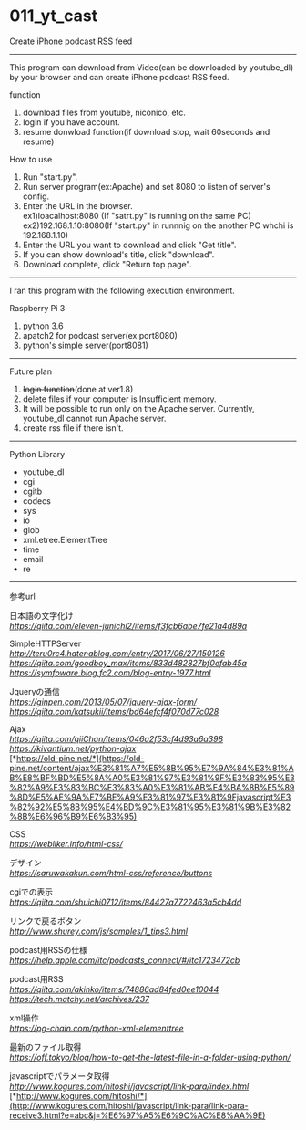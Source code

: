 # 011_yt_cast
Create iPhone podcast RSS feed

***
This program can download from Video(can be downloaded  by youtube_dl) by your browser and can create iPhone podcast RSS feed.

function
1. download files from youtube, niconico, etc.
0. login if you have account.
0. resume donwload function(if download stop, wait 60seconds and resume)

How to use
1. Run "start.py".
0. Run server program(ex:Apache) and set 8080 to listen of server's config.  
0. Enter the URL in the browser.  
   ex1)loacalhost:8080 (If "satrt.py" is running on the same PC)  
   ex2)192.168.1.10:8080(If "start.py" in runnnig on the another PC whchi is 192.168.1.10)  
0. Enter the URL you want to download and click "Get title".  
0. If you can show download's title, click "download".
0. Download complete, click "Return top page".


***
I ran this program with the following execution environment.

Raspberry Pi 3
1. python 3.6
0. apatch2 for podcast server(ex:port8080)
0. python's simple server(port8081)

***
Future plan
1. ~~login function~~(done at ver1.8)
0. delete files if your computer is Insufficient memory.
0. It will be possible to run only on the Apache server. Currently, youtube_dl cannot run Apache server.
0. create rss file if there isn't.

***

Python Library
  * youtube_dl
  * cgi
  * cgitb
  * codecs
  * sys
  * io
  * glob
  * xml.etree.ElementTree
  * time
  * email
  * re

***

参考url  

日本語の文字化け  
*https://qiita.com/eleven-junichi2/items/f3fcb6abe7fe21a4d89a*  

SimpleHTTPServer  
*http://teru0rc4.hatenablog.com/entry/2017/06/27/150126*  
*https://qiita.com/goodboy_max/items/833d482827bf0efab45a*  
*https://symfoware.blog.fc2.com/blog-entry-1977.html*  

Jqueryの通信  
*https://ginpen.com/2013/05/07/jquery-ajax-form/*  
*https://qiita.com/katsukii/items/bd64efcf4f070d77c028*  

Ajax  
*https://qiita.com/qiiChan/items/046a2f53cf4d93a6a398*  
*https://kivantium.net/python-ajax*  
[*https://old-pine.net/*](https://old-pine.net/content/ajax%E3%81%A7%E5%8B%95%E7%9A%84%E3%81%AB%E8%BF%BD%E5%8A%A0%E3%81%97%E3%81%9F%E3%83%95%E3%82%A9%E3%83%BC%E3%83%A0%E3%81%AB%E4%BA%8B%E5%89%8D%E5%AE%9A%E7%BE%A9%E3%81%97%E3%81%9Fjavascript%E3%82%92%E5%8B%95%E4%BD%9C%E3%81%95%E3%81%9B%E3%82%8B%E6%96%B9%E6%B3%95)  

CSS  
*https://webliker.info/html-css/*  

デザイン  
*https://saruwakakun.com/html-css/reference/buttons*  

cgiでの表示  
*https://qiita.com/shuichi0712/items/84427a7722463a5cb4dd*  

リンクで戻るボタン  
*http://www.shurey.com/js/samples/1_tips3.html*  

podcast用RSSの仕様  
*https://help.apple.com/itc/podcasts_connect/#/itc1723472cb*  

podcast用RSS  
*https://qiita.com/akinko/items/74886ad84fed0ee10044*  
*https://tech.matchy.net/archives/237*  

xml操作  
*https://pg-chain.com/python-xml-elementtree*  

最新のファイル取得  
*https://off.tokyo/blog/how-to-get-the-latest-file-in-a-folder-using-python/*  

javascriptでパラメータ取得  
*http://www.kogures.com/hitoshi/javascript/link-para/index.html*  
[*http://www.kogures.com/hitoshi/*](http://www.kogures.com/hitoshi/javascript/link-para/link-para-receive3.html?e=abc&j=%E6%97%A5%E6%9C%AC%E8%AA%9E)
